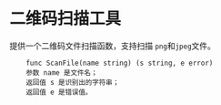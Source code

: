 # 二维码扫描工具

提供一个二维码文件扫描函数，支持扫描 `png`和`jpeg`文件。

```
	func ScanFile(name string) (s string, e error)
	参数 name 是文件名；
	返回值 s 是识别出的字符串；
	返回值 e 是错误值。
```